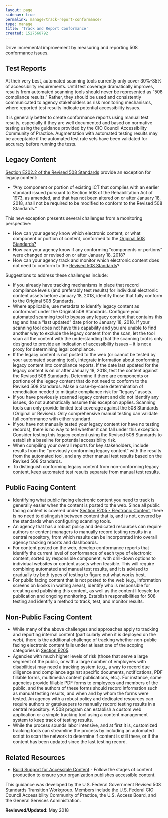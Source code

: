 ```yaml
---
layout: page
sidenav: true
permalink: manage/track-report-conformance/
type: manage
title: 'Track and Report Conformance'
created: 1527568792
---
```


Drive incremental improvement by measuring and reporting 508 conformance issues.

## Test Reports

At their very best, automated scanning tools currently only cover 30%-35% of accessibility requirements. Until test coverage dramatically improves, results from automated scanning tools should never be represented as “508 compliance results.” Rather, they should be used and consistently communicated to agency stakeholders as risk monitoring mechanisms, where reported test results indicate potential accessibility issues.

It is generally better to create conformance reports using manual test results, especially if they are well documented and based on normative testing using the guidance provided by the CIO Council Accessibility Community of Practice. Augmentation with automated testing results may be acceptable if the automated test rule sets have been validated for accuracy before running the tests.

## Legacy Content

 [Section E202.2 of the Revised 508 Standards][1] provide an exception for legacy content:

  * “Any component or portion of existing ICT that complies with an earlier standard issued pursuant to Section 508 of the Rehabilitation Act of 1973, as amended, and that has not been altered on or after January 18, 2018, shall not be required to be modified to conform to the Revised 508 Standards.”

This new exception presents several challenges from a monitoring perspective:

  * How can your agency know which electronic content, or what component or portion of content, conformed to the [Original 508 Standards?][2]
  * How can your agency know if any conforming “components or portions” were changed or revised on or after January 18, 2018?
  * How can your agency track and monitor which electronic content does not need to conform to the [Revised 508 Standards][3]?

Suggestions to address these challenges include:

  * If you already have tracking mechanisms in place that record compliance levels (and preferably test results) for individual electronic content assets before January 18, 2018, identify those that fully conform to the Original 508 Standards.
  * Where applicable, use metadata to identify legacy content as conformant under the Original 508 Standards. Configure your automated scanning tool to bypass any legacy content that contains this tag and has a “last updated” date prior to January 18, 2018. If your scanning tool does not have this capability and you are unable to find another way to exclude the legacy content from the scan, let the tool scan all the content with the understanding that the scanning tool is only designed to provide an indication of accessibility issues – it is not a proxy for determining legal compliance.
  * If the legacy content is not posted to the web (or cannot be tested by your automated scanning tool), integrate information about conforming legacy content into compliance reports. If the date last updated for the legacy content is on or after January 18, 2018, test the content against the Revised 508 Standards. Determine if there are components or portions of the legacy content that do not need to conform to the Revised 508 Standards. Make a case-by-case determination of remediation needed to mitigate compliance risk for “legacy” assets.
  * If you have previously scanned legacy content and did not identify any issues, do not automatically assume this exception applies. Scanning tools can only provide limited test coverage against the 508 Standards (Original or Revised). Only comprehensive manual testing can validate full conformance with either standard.
  * If you have not manually tested your legacy content (or have no testing records), there is no way to tell whether it can fall under this exception. Consider testing this legacy content using the Revised 508 Standards to establish a baseline for potential accessibility risk.
  * When compiling your overall reports for key stakeholders, include results from the “previously conforming legacy content” with the results from the automated tool, and any other manual test results based on the Revised 508 Standards.
  * To distinguish conforming legacy content from non-conforming legacy content, keep automated test results separate from manual test results.

## Public Facing Content

  * Identifying what public facing electronic content you need to track is generally easier when the content is posted to the web. Since all public facing content is covered under [Section E205 - Electronic Content][4], there is no need to distinguish between content that is, and is not, covered by the standards when configuring scanning tools.
  * An agency that has a robust policy and dedicated resources can require authors or content managers to manually record testing results in a central repository, from which results can be incorporated into overall agency tracking reports and dashboards.
  * For content posted on the web, develop conformance reports that identify the current level of conformance of each type of electronic content, sorted by responsible component, with drill-down options to individual websites or content assets when feasible. This will require combining automated and manual test results, and it is advised to gradually try both types of testing to figure out what works best.
  * For public facing content that is not posted to the web (e.g., information screens on kiosks in waiting areas), identify who is responsible for creating and publishing this content, as well as the content lifecycle for publication and ongoing monitoring. Establish responsibilities for 508 testing and identify a method to track, test, and monitor results.

## Non-Public Facing Content

  * While many of the above challenges and approaches apply to tracking and reporting internal content (particularly when it is deployed on the web), there is the additional challenge of tracking whether non-public facing electronic content falls under at least one of the scoping categories in [Section E205][4].
  * Agencies with much higher levels of risk (those that serve a large segment of the public, or with a large number of employees with disabilities) may need a tracking system (e.g., a way to record due diligence and compliance against specific documents, notifications, PDF fillable forms, multimedia content publications, etc.). For instance, some agencies provide fillable PDF forms to employees and members of the public, and the authors of these forms should record information such as manual testing results, and when and by whom the forms were tested. An agency with a robust policy and dedicated resources can require authors or gatekeepers to manually record testing results in a central repository. A 508 program can establish a custom web application or a simple tracking tool using a content management system to keep track of testing results.
  * While the process sounds labor intensive, and at first it is, customized tracking tools can streamline the process by including an automated script to scan the network to determine if content is still there, or if the content has been updated since the last testing record.

## Related Resources

  * [Build Support for Accessible Content][5] - Follow the stages of content production to ensure your organization publishes accessible content.

This guidance was developed by the U.S. Federal Government Revised 508 Standards Transition Workgroup. Members include the U.S. Federal CIO Council Accessibility Community of Practice, the U.S. Access Board, and the General Services Administration.


**Reviewed/Updated:** May 2018

 [1]: https://www.access-board.gov/guidelines-and-standards/communications-and-it/about-the-ict-refresh/final-rule/text-of-the-standards-and-guidelines#E202-general-exceptions
 [2]: https://www.access-board.gov/guidelines-and-standards/communications-and-it/about-the-section-508-standards/section-508-standards
 [3]: https://www.access-board.gov/guidelines-and-standards/communications-and-it/about-the-ict-refresh/final-rule/text-of-the-standards-and-guidelines
 [4]: https://www.access-board.gov/guidelines-and-standards/communications-and-it/about-the-ict-refresh/final-rule/text-of-the-standards-and-guidelines#E205-content
 [5]: {{site.baseurl}}/manage/support-accessible-content